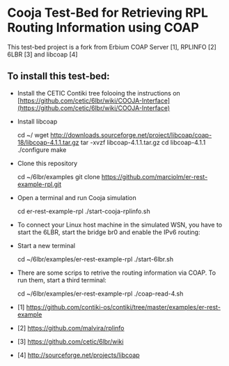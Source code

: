 
Cooja Test-Bed for Retrieving RPL Routing Information using COAP
================================================================

This test-bed project is a fork from Erbium COAP Server [1], RPLINFO [2] 6LBR [3] and libcoap [4]

To install this test-bed: 
-------------------------
- Install the CETIC Contiki tree folooing the instructions on [https://github.com/cetic/6lbr/wiki/COOJA-Interface](https://github.com/cetic/6lbr/wiki/COOJA-Interface) 
- Install libcoap

    cd ~/
    wget http://downloads.sourceforge.net/project/libcoap/coap-18/libcoap-4.1.1.tar.gz 
    tar -xvzf libcoap-4.1.1.tar.gz
    cd libcoap-4.1.1
    ./configure
    make

- Clone this repository

    cd ~/6lbr/examples
    git clone https://github.com/marciolm/er-rest-example-rpl.git 

- Open a terminal and run Cooja simulation

    cd er-rest-example-rpl
    ./start-cooja-rplinfo.sh 

- To connect your Linux host machine in the simulated WSN, you have to start the 6LBR, start the bridge br0 and enable the IPv6 routing:
- Start a new terminal

    cd ~/6lbr/examples/er-rest-example-rpl
    ./start-6lbr.sh

- There are some scrips to retrive the routing information via COAP. To run them, start a third terminal:

    cd ~/6lbr/examples/er-rest-example-rpl
    ./coap-read-4.sh

 - [1] https://github.com/contiki-os/contiki/tree/master/examples/er-rest-example
 - [2] https://github.com/malvira/rplinfo
 - [3] https://github.com/cetic/6lbr/wiki
 - [4] http://sourceforge.net/projects/libcoap


